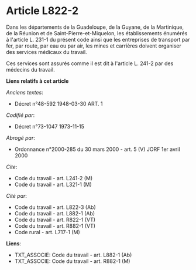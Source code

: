 # Article L822-2

Dans les départements de la Guadeloupe, de la Guyane, de la Martinique, de la Réunion et de Saint-Pierre-et-Miquelon, les
établissements énumérés à l'article L.  231-1 du présent code ainsi que les entreprises de transport par fer, par route, par
eau ou par air, les mines et carrières doivent organiser des services médicaux du travail.

Ces services sont assurés comme il est dit à l'article L. 241-2 par des médecins du travail.

**Liens relatifs à cet article**

_Anciens textes_:

  - Décret n°48-592 1948-03-30 ART. 1

_Codifié par_:

  - Décret n°73-1047 1973-11-15

_Abrogé par_:

  - Ordonnance n°2000-285 du 30 mars 2000 - art. 5 (V) JORF 1er avril 2000

_Cite_:

  - Code du travail - art. L241-2 (M)
  - Code du travail - art. L321-1 (M)

_Cité par_:

  - Code du travail - art. L822-3 (Ab)
  - Code du travail - art. L882-1 (Ab)
  - Code du travail - art. R822-1 (VT)
  - Code du travail - art. R882-1 (VT)
  - Code rural - art. L717-1 (M)

**Liens**:

  - TXT_ASSOCIE: Code du travail - art. L882-1 (Ab)
  - TXT_ASSOCIE: Code du travail - art. R882-1 (M)
